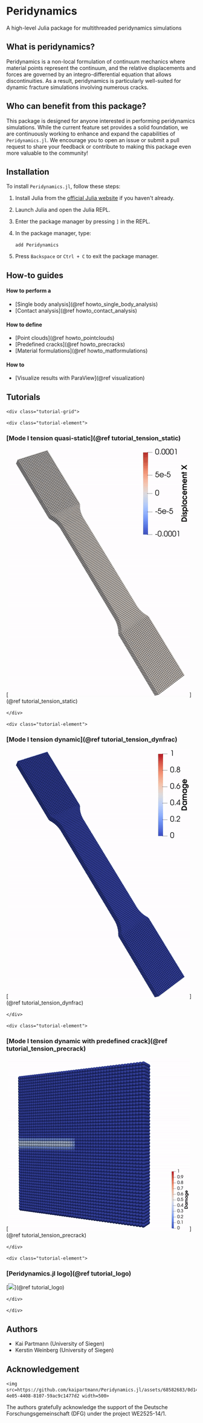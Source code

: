 # Peridynamics

A high-level Julia package for multithreaded peridynamics simulations

## What is peridynamics?
Peridynamics is a non-local formulation of continuum mechanics where material points represent the continuum, and the relative displacements and forces are governed by an integro-differential equation that allows discontinuities. As a result, peridynamics is particularly well-suited for dynamic fracture simulations involving numerous cracks.

## Who can benefit from this package?
This package is designed for anyone interested in performing peridynamics simulations. While the current feature set provides a solid foundation, we are continuously working to enhance and expand the capabilities of `Peridynamics.jl`. We encourage you to open an issue or submit a pull request to share your feedback or contribute to making this package even more valuable to the community!

## Installation

To install `Peridynamics.jl`, follow these steps:

1. Install Julia from the [official Julia website](https://julialang.org/) if you haven't already.

2. Launch Julia and open the Julia REPL.

3. Enter the package manager by pressing `]` in the REPL.

4. In the package manager, type:
   ```
   add Peridynamics
   ```

5. Press `Backspace` or `Ctrl + C` to exit the package manager.

## How-to guides
#### How to perform a
- [Single body analysis](@ref howto_single_body_analysis)
- [Contact analysis](@ref howto_contact_analysis)

#### How to define
- [Point clouds](@ref howto_pointclouds)
- [Predefined cracks](@ref howto_precracks)
- [Material formulations](@ref howto_matformulations)

#### How to
- [Visualize results with ParaView](@ref visualization)

## Tutorials

```@raw html
<div class="tutorial-grid"> 
```

```@raw html
<div class="tutorial-element"> 
```

### [Mode I tension quasi-static](@ref tutorial_tension_static)
[![](assets/tension_static.gif)](@ref tutorial_tension_static)

```@raw html
</div> 
```

```@raw html
<div class="tutorial-element"> 
```

### [Mode I tension dynamic](@ref tutorial_tension_dynfrac)
[![](assets/tension_dynfrac.gif)](@ref tutorial_tension_dynfrac)

```@raw html
</div>
```

```@raw html
<div class="tutorial-element"> 
```

### [Mode I tension dynamic with predefined crack](@ref tutorial_tension_precrack)
[![](assets/tension_precrack_damage.gif)](@ref tutorial_tension_precrack)

```@raw html
</div> 
```

```@raw html
<div class="tutorial-element"> 
```

### [Peridynamics.jl logo](@ref tutorial_logo)
[![](assets/logo.gif)](@ref tutorial_logo)

```@raw html
</div>
```
```@raw html
</div> 
```

## Authors

- Kai Partmann (University of Siegen)
- Kerstin Weinberg (University of Siegen)

## Acknowledgement
```@raw html
<img src=https://github.com/kaipartmann/Peridynamics.jl/assets/68582683/0d14a65b-4e05-4408-8107-59ac9c1477d2 width=500>
```
The authors gratefully acknowledge the support of the Deutsche Forschungsgemeinschaft (DFG) under the project WE2525-14/1.
